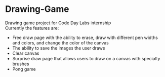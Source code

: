 # Drawing-Game
Drawing game project for Code Day Labs internship <br>
Currently the features are:
- Free draw page with the ability to erase, draw with different pen widths and colors, and change the color of the canvas
- The ability to save the images the user draws
- Clear canvas
- Surprise draw page that allows users to draw on a canvas with specialty brushes
- Pong game 
